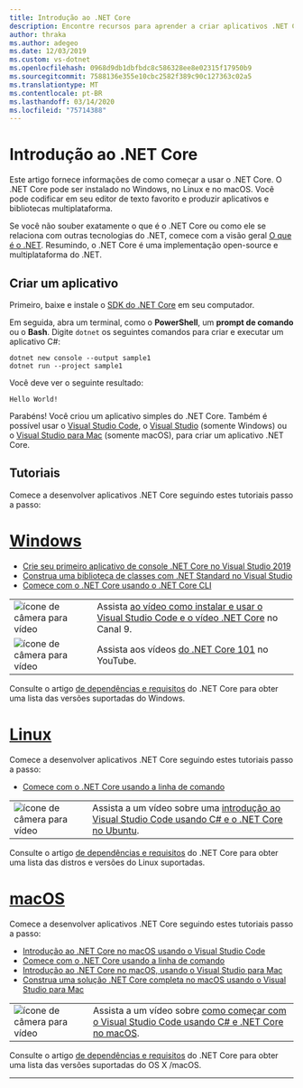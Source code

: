 ```yaml
---
title: Introdução ao .NET Core
description: Encontre recursos para aprender a criar aplicativos .NET Core no Windows, Linux e macOS.
author: thraka
ms.author: adegeo
ms.date: 12/03/2019
ms.custom: vs-dotnet
ms.openlocfilehash: 0968d9db1dbfbdc8c586328ee8e02315f17950b9
ms.sourcegitcommit: 7588136e355e10cbc2582f389c90c127363c02a5
ms.translationtype: MT
ms.contentlocale: pt-BR
ms.lasthandoff: 03/14/2020
ms.locfileid: "75714388"
---
```

# <a name="get-started-with-net-core"></a>Introdução ao .NET Core

Este artigo fornece informações de como começar a usar o .NET Core. O .NET Core pode ser instalado no Windows, no Linux e no macOS. Você pode codificar em seu editor de texto favorito e produzir aplicativos e bibliotecas multiplataforma.

Se você não souber exatamente o que é o .NET Core ou como ele se relaciona com outras tecnologias do .NET, comece com a visão geral [O que é o .NET](https://dotnet.microsoft.com/learn/dotnet/what-is-dotnet). Resumindo, o .NET Core é uma implementação open-source e multiplataforma do .NET.

## <a name="create-an-application"></a>Criar um aplicativo

Primeiro, baixe e instale o [SDK do .NET Core](https://dotnet.microsoft.com/download) em seu computador.

Em seguida, abra um terminal, como o **PowerShell**, um **prompt de comando** ou o **Bash**. Digite `dotnet` os seguintes comandos para criar e executar um aplicativo C#:

```dotnetcli
dotnet new console --output sample1
dotnet run --project sample1
```

Você deve ver o seguinte resultado:

```console
Hello World!
```

Parabéns! Você criou um aplicativo simples do .NET Core. Também é possível usar o [Visual Studio Code](./tutorials/with-visual-studio-code.md), o [Visual Studio](./tutorials/with-visual-studio.md) (somente Windows) ou o [Visual Studio para Mac](./tutorials/using-on-mac-vs.md) (somente macOS), para criar um aplicativo .NET Core.

## <a name="tutorials"></a>Tutoriais

Comece a desenvolver aplicativos .NET Core seguindo estes tutoriais passo a passo:

<!-- markdownlint-disable MD025 -->

# <a name="windows"></a>[Windows](#tab/windows)

- [Crie seu primeiro aplicativo de console .NET Core no Visual Studio 2019](./tutorials/with-visual-studio.md)
- [Construa uma biblioteca de classes com .NET Standard no Visual Studio](./tutorials/library-with-visual-studio.md)
- [Comece com o .NET Core usando o .NET Core CLI](./tutorials/cli-create-console-app.md)

|   |   |
|---|---|
| ![ícone de câmera para vídeo](./media/video-icon.png "Assistir a um vídeo") | Assista [ao vídeo como instalar e usar o Visual Studio Code e o vídeo .NET Core](https://channel9.msdn.com/Blogs/dotnet/Get-started-with-VS-Code-using-CSharp-and-NET-Core/) no Canal 9. |
| ![ícone de câmera para vídeo](./media/video-icon.png "Assistir a um vídeo") | Assista aos vídeos [do .NET Core 101](https://www.youtube.com/playlist?list=PLdo4fOcmZ0oWoazjhXQzBKMrFuArxpW80) no YouTube. |

Consulte o artigo [de dependências e requisitos](install/dependencies.md?pivots=os-windows) do .NET Core para obter uma lista das versões suportadas do Windows.

# <a name="linux"></a>[Linux](#tab/linux)

Comece a desenvolver aplicativos .NET Core seguindo estes tutoriais passo a passo:

- [Comece com o .NET Core usando a linha de comando](./tutorials/cli-create-console-app.md)

|   |   |
|---|---|
| ![ícone de câmera para vídeo](./media/video-icon.png "Assistir a um vídeo") | Assista a um vídeo sobre uma [introdução ao Visual Studio Code usando C# e o .NET Core no Ubuntu](https://channel9.msdn.com/Blogs/dotnet/Get-started-with-VS-Code-Csharp-dotnet-Core-Ubuntu). |

Consulte o artigo [de dependências e requisitos](install/dependencies.md?pivots=os-linux) do .NET Core para obter uma lista das distros e versões do Linux suportadas.

# <a name="macos"></a>[macOS](#tab/macos)

Comece a desenvolver aplicativos .NET Core seguindo estes tutoriais passo a passo:

- [Introdução ao .NET Core no macOS usando o Visual Studio Code](./tutorials/using-on-macos.md)
- [Comece com o .NET Core usando a linha de comando](./tutorials/cli-create-console-app.md)
- [Introdução ao .NET Core no macOS, usando o Visual Studio para Mac](./tutorials/using-on-mac-vs.md)
- [Construa uma solução .NET Core completa no macOS usando o Visual Studio para Mac](./tutorials/using-on-mac-vs-full-solution.md)

|   |   |
|---|---|
| ![ícone de câmera para vídeo](media/video-icon.png "Assistir a um vídeo") | Assista a um vídeo sobre [como começar com o Visual Studio Code usando C# e .NET Core no macOS](https://channel9.msdn.com/Blogs/dotnet/Get-started-VSCode-NET-Core-Mac). |

Consulte o artigo [de dependências e requisitos](install/dependencies.md?pivots=os-macos) do .NET Core para obter uma lista das versões suportadas do OS X /macOS.

---
